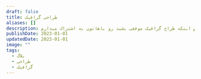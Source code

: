 ```yaml
---
draft: false
title: طراحی گرافیک
aliases: []
description: مطالب آموزشی در خصوص اینکه طراح گرافیک موفقی بشید رو باهاتون به اشتراک میذارم.
publishDate: 2023-01-01
updatedDate: 2023-01-01
image: ""
tags:
  - بلاگ
  - طراحی
  - گرافیک
---
```




